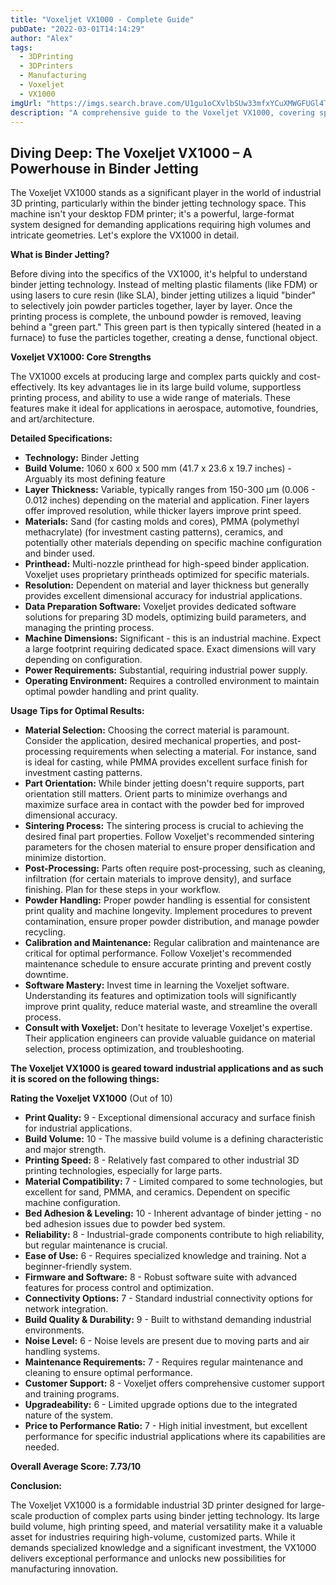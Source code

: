 ```yaml
---
title: "Voxeljet VX1000 - Complete Guide"
pubDate: "2022-03-01T14:14:29"
author: "Alex"
tags:
  - 3DPrinting
  - 3DPrinters
  - Manufacturing
  - Voxeljet
  - VX1000
imgUrl: "https://imgs.search.brave.com/U1gu1oCXvlbSUw33mfxYCuXMWGFUGl4TkX0UAYmnSfY/rs:fit:860:0:0:0/g:ce/aHR0cHM6Ly93d3cu/dm94ZWxqZXQuZGUv/d3AtY29udGVudC91/cGxvYWRzLzIwMjEv/MDIvdngxMDAwLTEu/anBn"
description: "A comprehensive guide to the Voxeljet VX1000, covering specifications, usage tips, and comparisons with similar products."
---
```


## Diving Deep: The Voxeljet VX1000 – A Powerhouse in Binder Jetting

The Voxeljet VX1000 stands as a significant player in the world of industrial 3D printing, particularly within the binder jetting technology space. This machine isn't your desktop FDM printer; it's a powerful, large-format system designed for demanding applications requiring high volumes and intricate geometries. Let's explore the VX1000 in detail.

**What is Binder Jetting?**

Before diving into the specifics of the VX1000, it's helpful to understand binder jetting technology. Instead of melting plastic filaments (like FDM) or using lasers to cure resin (like SLA), binder jetting utilizes a liquid "binder" to selectively join powder particles together, layer by layer. Once the printing process is complete, the unbound powder is removed, leaving behind a "green part." This green part is then typically sintered (heated in a furnace) to fuse the particles together, creating a dense, functional object.

**Voxeljet VX1000: Core Strengths**

The VX1000 excels at producing large and complex parts quickly and cost-effectively. Its key advantages lie in its large build volume, supportless printing process, and ability to use a wide range of materials. These features make it ideal for applications in aerospace, automotive, foundries, and art/architecture.

**Detailed Specifications:**

*   **Technology:** Binder Jetting
*   **Build Volume:** 1060 x 600 x 500 mm (41.7 x 23.6 x 19.7 inches) - Arguably its most defining feature
*   **Layer Thickness:** Variable, typically ranges from 150-300 µm (0.006 - 0.012 inches) depending on the material and application. Finer layers offer improved resolution, while thicker layers improve print speed.
*   **Materials:** Sand (for casting molds and cores), PMMA (polymethyl methacrylate) (for investment casting patterns), ceramics, and potentially other materials depending on specific machine configuration and binder used.
*   **Printhead:** Multi-nozzle printhead for high-speed binder application. Voxeljet uses proprietary printheads optimized for specific materials.
*   **Resolution:** Dependent on material and layer thickness but generally provides excellent dimensional accuracy for industrial applications.
*   **Data Preparation Software:** Voxeljet provides dedicated software solutions for preparing 3D models, optimizing build parameters, and managing the printing process.
*   **Machine Dimensions:** Significant - this is an industrial machine. Expect a large footprint requiring dedicated space. Exact dimensions will vary depending on configuration.
*   **Power Requirements:** Substantial, requiring industrial power supply.
*   **Operating Environment:** Requires a controlled environment to maintain optimal powder handling and print quality.

**Usage Tips for Optimal Results:**

*   **Material Selection:** Choosing the correct material is paramount. Consider the application, desired mechanical properties, and post-processing requirements when selecting a material. For instance, sand is ideal for casting, while PMMA provides excellent surface finish for investment casting patterns.
*   **Part Orientation:** While binder jetting doesn't require supports, part orientation still matters. Orient parts to minimize overhangs and maximize surface area in contact with the powder bed for improved dimensional accuracy.
*   **Sintering Process:** The sintering process is crucial to achieving the desired final part properties. Follow Voxeljet's recommended sintering parameters for the chosen material to ensure proper densification and minimize distortion.
*   **Post-Processing:** Parts often require post-processing, such as cleaning, infiltration (for certain materials to improve density), and surface finishing. Plan for these steps in your workflow.
*   **Powder Handling:** Proper powder handling is essential for consistent print quality and machine longevity. Implement procedures to prevent contamination, ensure proper powder distribution, and manage powder recycling.
*   **Calibration and Maintenance:** Regular calibration and maintenance are critical for optimal performance. Follow Voxeljet's recommended maintenance schedule to ensure accurate printing and prevent costly downtime.
*   **Software Mastery:** Invest time in learning the Voxeljet software. Understanding its features and optimization tools will significantly improve print quality, reduce material waste, and streamline the overall process.
*   **Consult with Voxeljet:** Don't hesitate to leverage Voxeljet's expertise. Their application engineers can provide valuable guidance on material selection, process optimization, and troubleshooting.

**The Voxeljet VX1000 is geared toward industrial applications and as such it is scored on the following things:**

**Rating the Voxeljet VX1000** (Out of 10)

*   **Print Quality:** 9 - Exceptional dimensional accuracy and surface finish for industrial applications.
*   **Build Volume:** 10 - The massive build volume is a defining characteristic and major strength.
*   **Printing Speed:** 8 - Relatively fast compared to other industrial 3D printing technologies, especially for large parts.
*   **Material Compatibility:** 7 - Limited compared to some technologies, but excellent for sand, PMMA, and ceramics. Dependent on specific machine configuration.
*   **Bed Adhesion & Leveling:** 10 - Inherent advantage of binder jetting - no bed adhesion issues due to powder bed system.
*   **Reliability:** 8 - Industrial-grade components contribute to high reliability, but regular maintenance is crucial.
*   **Ease of Use:** 6 - Requires specialized knowledge and training. Not a beginner-friendly system.
*   **Firmware and Software:** 8 - Robust software suite with advanced features for process control and optimization.
*   **Connectivity Options:** 7 - Standard industrial connectivity options for network integration.
*   **Build Quality & Durability:** 9 - Built to withstand demanding industrial environments.
*   **Noise Level:** 6 - Noise levels are present due to moving parts and air handling systems.
*   **Maintenance Requirements:** 7 - Requires regular maintenance and cleaning to ensure optimal performance.
*   **Customer Support:** 8 - Voxeljet offers comprehensive customer support and training programs.
*   **Upgradeability:** 6 - Limited upgrade options due to the integrated nature of the system.
*   **Price to Performance Ratio:** 7 - High initial investment, but excellent performance for specific industrial applications where its capabilities are needed.

**Overall Average Score: 7.73/10**

**Conclusion:**

The Voxeljet VX1000 is a formidable industrial 3D printer designed for large-scale production of complex parts using binder jetting technology. Its large build volume, high printing speed, and material versatility make it a valuable asset for industries requiring high-volume, customized parts. While it demands specialized knowledge and a significant investment, the VX1000 delivers exceptional performance and unlocks new possibilities for manufacturing innovation.
